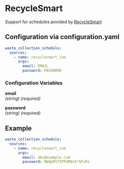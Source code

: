 # RecycleSmart

Support for schedules povided by [RecycleSmart](https://www.recyclesmart.com/)

## Configuration via configuration.yaml

```yaml
waste_collection_schedule:
  sources:
    - name: recyclesmart_com
      args:
        email: EMAIL
        password: PASSWORD
```

### Configuration Variables

**email**<br>
*(string) (required)*

**password**<br>
*(string) (required)*

## Example

```yaml
waste_collection_schedule:
  sources:
    - name: recyclesmart_com
      args:
        email: abc@example.com
        password: 8WdpR%TZPPdM$n5*$FiRz
```

